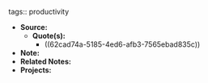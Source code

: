 tags:: productivity

- **Source:**
	- **Quote(s):**
		- ((62cad74a-5185-4ed6-afb3-7565ebad835c))
- **Note:**
- **Related Notes:**
- **Projects:**